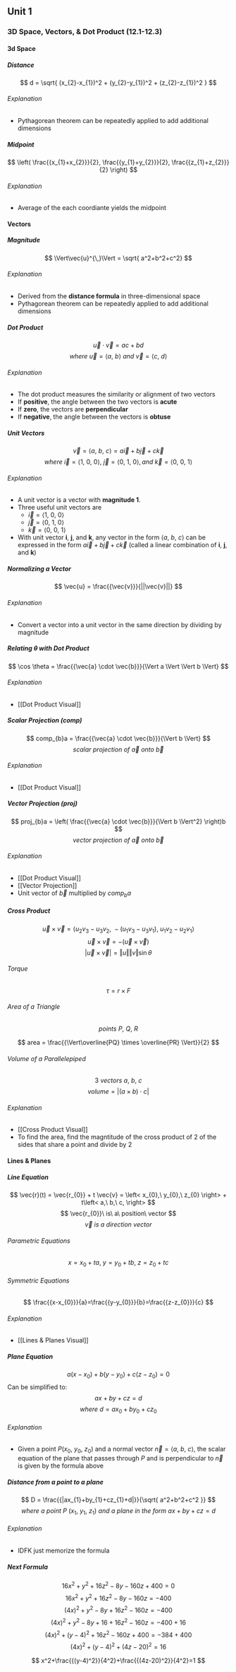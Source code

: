 ## Unit 1
### 3D Space, Vectors, & Dot Product (12.1-12.3)

#### 3d Space
##### Distance
$$
d = \sqrt{ (x_{2}-x_{1})^2 + (y_{2}-y_{1})^2 + (z_{2}-z_{1})^2 }
$$
###### Explanation
- Pythagorean theorem can be repeatedly applied to add additional dimensions

##### Midpoint
$$
\left( \frac{{x_{1}+x_{2}}}{2}, \frac{{y_{1}+y_{2}}}{2}, \frac{{z_{1}+z_{2}}}{2} \right)
$$
###### Explanation
- Average of the each coordiante yields the midpoint

#### Vectors

##### Magnitude
$$
\Vert\vec{u}^{\,}\Vert = \sqrt{ a^2+b^2+c^2}  
$$
###### Explanation
- Derived from the **distance formula** in three-dimensional space
- Pythagorean theorem can be repeatedly applied to add additional dimensions
##### Dot Product
$$\vec{u} \cdot \vec{v} = ac + bd$$
$$
where\ \vec{u} = \langle a,\ b \rangle\ and\ \vec{v} = \langle c,\ d \rangle
$$

###### Explanation
- The dot product measures the similarity or alignment of two vectors
- If **positive**, the angle between the two vectors is **acute**
- If **zero**, the vectors are **perpendicular**
- If **negative**, the angle between the vectors is **obtuse** 
##### Unit Vectors

$$
\vec{v} = \langle a,\ b,\ c \rangle = a \vec{i} + b \vec{j} + c \vec{k}
$$
$$
where\ \vec{i} = \langle 1,\ 0,\ 0 \rangle ,\ \vec{j} = \langle 0,\ 1,\ 0 \rangle, and\ \vec{k} = \left< 0,\ 0,\ 1 \right> 
$$
###### Explanation
- A unit vector is a vector with **magnitude 1**. 
- Three useful unit vectors are
	- $\vec{i}=\langle 1,\ 0,\ 0 \rangle$
	- $\vec{j}=\langle 0,\ 1,\ 0 \rangle$
	- $\vec{k}=\langle 0,\ 0,\ 1 \rangle$
- With unit vector **i**, **j**, and **k**, any vector in the form $\langle a,\ b,\ c \rangle$ can be expressed in the form $a\vec{i}+b\vec{j} + c\vec{k}$ (called a linear combination of **i**, **j**, and **k**)

##### Normalizing a Vector
$$
\vec{u} = \frac{{\vec{v}}}{||\vec{v}||}
$$
###### Explanation
- Convert a vector into a unit vector in the same direction by dividing by magnitude

##### Relating θ with Dot Product
$$
\cos \theta = \frac{{\vec{a} \cdot \vec{b}}}{\Vert a \Vert \Vert b \Vert}
$$
###### Explanation
- [[Dot Product Visual]]

##### Scalar Projection (comp)
$$
comp_{b}a = \frac{{\vec{a} \cdot \vec{b}}}{\Vert b \Vert}
$$
$$
scalar\ projection\ of\ \vec{a}\ onto\ \vec{b}
$$ 
###### Explanation
- [[Dot Product Visual]]
##### Vector Projection (proj)
$$
proj_{b}a = \left( \frac{{\vec{a} \cdot \vec{b}}}{\Vert b \Vert^2} \right)b
$$
$$
vector\ projection\ of\ \vec{a}\ onto\ \vec{b}
$$
###### Explanation
- [[Dot Product Visual]]
- [[Vector Projection]]
- Unit vector of $\vec{b}$ multiplied by $comp_{b}a$

##### Cross Product
$$
\vec{u} \times \vec{v} = \left< u_{2}v_{3}-u_{3}v_{2},\ -(u_{1}v_{3}-u_{3}v_{1}),\ u_{1}v_{2}-u_{2}v_{1} \right>
$$
$$
\vec{u} \times \vec{v} = -( \vec{u} \times \vec{v} )
$$
$$
|\vec{u} \times \vec{v}| = \Vert u \Vert \Vert v \Vert \sin \theta
$$
###### Torque
$$
\tau = r \times F
$$
###### Area of a Triangle 
$$
po i nts\ P,\ Q,\ R
$$

$$
area = \frac{{\Vert\overline{PQ} \times \overline{PR} \Vert}}{2}
$$
###### Volume of a Parallelepiped
$$
3\ ve c tors\ a,\ b,\ c
$$
$$
volume = |(a \times b) \cdot c|
$$

###### Explanation
- [[Cross Product Visual]]
- To find the area, find the magntitude of the cross product of 2 of the sides that share a point and divide by 2

#### Lines & Planes
##### Line Equation
$$
\vec{r}(t) = \vec{r_{0}} + t \vec{v} = \left< x_{0},\ y_{0},\ z_{0} \right> + t\left< a,\ b,\ c, \right>
$$
$$
\vec{r_{0}}\ is\ a\ position\ vector
$$
$$
\vec{v}\ is\ a\ direction\ vector
$$
###### Parametric Equations
$$
x = x_0 + ta,\ y =y_0 + tb,\ z = z_0 + tc
$$
###### Symmetric Equations
$$
\frac{{x-x_{0}}}{a}=\frac{{y-y_{0}}}{b}=\frac{{z-z_{0}}}{c}
$$
###### Explanation
- [[Lines & Planes Visual]]

##### Plane Equation
$$
a(x-x_{0})+b(y-y_{0})+c(z-z_{0}) = 0
$$
Can be simplified to:
$$
ax+by+cz=d
$$
$$
where\ d=ax_{0}+by_{0}+cz_{0}
$$
###### Explanation
- Given a point $P(x_{0},\ y_{0},\ z_{0})$ and a normal vector $\vec{n} = \left< a,\ b,\ c \right>$, the scalar equation of the plane that passes through $P$ and is perpendicular to $\vec{n}$ is given by the formula above

##### Distance from a point to a plane
$$
D = \frac{{|ax_{1}+by_{1}+cz_{1}+d|}}{\sqrt{ a^2+b^2+c^2 }}
$$
$$
where\ a\ poi nt\ P\ (x_{1},\ y_{1},\ z_{1})\ a nd\ a\ plane\ in\ the\ fo r m\ ax+by+cz=d
$$
###### Explanation
- IDFK just memorize the formula

##### Next Formula

$$
16x^2+y^2+16z^2-8y-160z+400=0
$$
$$
16x^2+y^2+16z^2-8y-160z=-400
$$
$$
(4x)^2+y^2-8y+16z^2-160z=-400
$$
$$
(4x)^2+y^2-8y+16+16z^2-160z=-400+16
$$
$$
(4x)^2+(y-4)^2+16z^2-160z+400=-384+400
$$
$$
(4x)^2+(y-4)^2+(4z-20)^2=16
$$

$$
x^2+\frac{{(y-4)^2}}{4^2}+\frac{{(4z-20)^2}}{4^2}=1
$$
